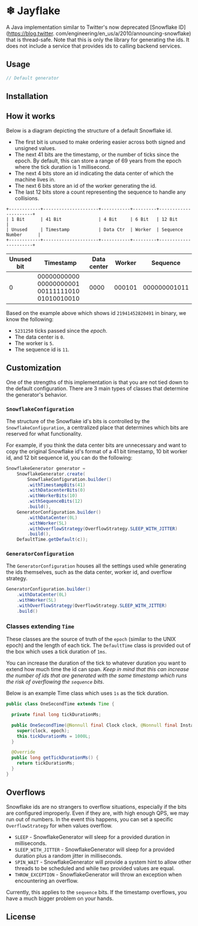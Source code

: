 # ❄ Jayflake

A Java implementation similar to Twitter's now deprecated [Snowflake ID](https://blog.twitter.
com/engineering/en_us/a/2010/announcing-snowflake) that is thread-safe. Note that this is only the library for 
generating the ids. It does not include a service that provides ids to calling backend services.
 
## Usage

```java
// Default generator

```

## Installation

## How it works

Below is a diagram depicting the structure of a default Snowflake id.

- The first bit is unused to make ordering easier across both signed and unsigned values.
- The next 41 bits are the timestamp, or the number of ticks since the epoch. By default, this can store a range of 
  69 years from the epoch where the tick duration is 1 millisecond.
- The next 4 bits store an id indicating the data center of which the machine lives in.
- The next 6 bits store an id of the worker generating the id.
- The last 12 bits store a count representing the sequence to handle any collisions.

```
+------------+---------------------+-----------+---------+----------------------+
| 1 Bit      | 41 Bit              | 4 Bit     | 6 Bit   | 12 Bit               |
| Unused     | Timestamp           | Data Ctr  | Worker  | Sequence Number      |
+------------+---------------------+-----------+---------+----------------------+
```

| Unused bit | Timestamp                                       | Data center | Worker | Sequence        |
|------------|-------------------------------------------------|-------------|--------|-----------------|
| 0          | 00000000000 00000000001 00111111010 01010010010 | 0000        | 000101 | 000000001011    |

Based on the example above which shows id `21941452820491` in binary, we know the following:
- `5231250` ticks passed since the _epoch_.
- The data center is `0`.
- The worker is `5`.
- The sequence id is `11`.

## Customization

One of the strengths of this implementation is that you are not tied down to the default configuration. There are 3 
main types of classes that determine the generator's behavior.

### `SnowflakeConfiguration`

The structure of the Snowflake id's bits is controlled by the `SnowflakeConfiguration`, a centralized place that 
determines which bits are reserved for what functionality.

For example, if you think the data center bits are unnecessary and want to copy the original Snowflake id's format 
of a 41 bit timestamp, 10 bit worker id, and 12 bit sequence id, you can do the following:

```java
SnowflakeGenerator generator =
    SnowflakeGenerator.create(
        SnowflakeConfiguration.builder()
        .withTimestampBits(41)
        .withDatacenterBits(0)
        .withWorkerBits(10)
        .withSequenceBits(12)
        .build(),
    GeneratorConfiguration.builder()
        .withDataCenter(0L)
        .withWorker(5L)
        .withOverflowStrategy(OverflowStrategy.SLEEP_WITH_JITTER)
        .build(),
    DefaultTime.getDefault(c));
```

### `GeneratorConfiguration`

The `GeneratorConfiguration` houses all the settings used while generating the ids themselves, such as the data 
center, worker id, and overflow strategy.

```java
GeneratorConfiguration.builder()
    .withDataCenter(0L)
    .withWorker(5L)
    .withOverflowStrategy(OverflowStrategy.SLEEP_WITH_JITTER)
    .build()
```

### Classes extending `Time`

These classes are the source of truth of the `epoch` (similar to the UNIX epoch) and the length of each tick.
The `DefaultTime` class is provided out of the box which uses a tick duration of `1ms`.

You can increase the duration of the tick to whatever duration you want to extend how much time the id can span. 
_Keep in mind that this can increase the number of ids that are generated with the same timestamp which runs the 
risk of overflowing the `sequence` bits_.

Below is an example Time class which uses `1s` as the tick duration.

```java
public class OneSecondTime extends Time {

  private final long tickDurationMs;

  public OneSecondTime(@Nonnull final Clock clock, @Nonnull final Instant epoch) {
    super(clock, epoch);
    this.tickDurationMs = 1000L;
  }

  @Override
  public long getTickDurationMs() {
    return tickDurationMs;
  }
}
```

## Overflows

Snowflake ids are no strangers to overflow situations, especially if the bits are configured improperly. Even if 
they are, with high enough QPS, we may run out of numbers.
In the event this happens, you can set a specific `OverflowStrategy` for when values overflow.

- `SLEEP` - SnowflakeGenerator will sleep for a provided duration in milliseconds.
- `SLEEP_WITH_JITTER` - SnowflakeGenerator will sleep for a provided duration plus a random jitter in milliseconds.
- `SPIN_WAIT` - SnowflakeGenerator will provide a system hint to allow other threads to be scheduled and while two provided values are equal.
- `THROW_EXCEPTION` - SnowflakeGenerator will throw an exception when encountering an overflow.

Currently, this applies to the `sequence` bits. If the timestamp overflows, you have a much bigger problem on your 
hands.

## License
